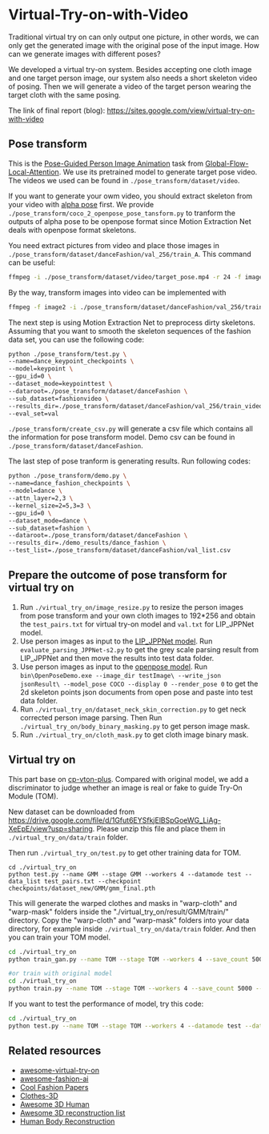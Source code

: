 # Virtual-Try-on-with-Video
Traditional virtual try on can only output one picture, in other words, we can only get the generated image with the original pose of the input image. How can we generate images with different poses?

We developed a virtual try-on system. Besides accepting one cloth image and one target person image, our system also needs a short skeleton video of posing. Then we will generate a video of the target person wearing the target cloth with the same posing. 

The link of final report (blog): https://sites.google.com/view/virtual-try-on-with-video

## Pose transform
This is the [Pose-Guided Person Image Animation](https://github.com/RenYurui/Global-Flow-Local-Attention/blob/master/PERSON_IMAGE_ANIMATION.md) task from [Global-Flow-Local-Attention](https://github.com/RenYurui/Global-Flow-Local-Attention). We use its pretrained model to generate target pose video. The videos we used can be found in `./pose_transform/dataset/video`.

If you want to generate your owm video, you should extract skeleton from your video with [alpha pose](https://github.com/MVIG-SJTU/AlphaPose) first. We provide `./pose_transform/coco_2_openpose_pose_tansform.py` to tranform the outputs of alpha pose to be openpose format since Motion Extraction Net deals with openpose format skeletons.

You need extract pictures from video and place those images in `./pose_transform/dataset/danceFashion/val_256/train_A`. This command can be useful:
``` bash
ffmpeg -i ./pose_transform/dataset/video/target_pose.mp4 -r 24 -f image2 ./pose_transform/dataset/danceFashion/val_256/train_A/target_pose/%5d.png
```
By the way, transform images into video can be implemented with 
``` bash
ffmpeg -f image2 -i ./pose_transform/dataset/danceFashion/val_256/train_A/target_pose/%5d.png -vcodec libx264 -r 24 demo_video.mp4
```

The next step is using Motion Extraction Net to preprocess dirty skeletons. Assuming that you want to smooth the skeleton sequences of the fashion data set, you can use the following code:
``` bash
python ./pose_transform/test.py \
--name=dance_keypoint_checkpoints \
--model=keypoint \
--gpu_id=0 \
--dataset_mode=keypointtest \
--dataroot=./pose_transform/dataset/danceFashion \
--sub_dataset=fashionvideo \
--results_dir=./pose_transform/dataset/danceFashion/val_256/train_video2d \
--eval_set=val
```

`./pose_transform/create_csv.py` will generate a csv file which contains all the information for pose transform model. Demo csv can be found in `./pose_transform/dataset/danceFashion`.

The last step of pose tranform is generating results. Run following codes:
``` bash
python ./pose_transform/demo.py \
--name=dance_fashion_checkpoints \
--model=dance \
--attn_layer=2,3 \
--kernel_size=2=5,3=3 \
--gpu_id=0 \
--dataset_mode=dance \
--sub_dataset=fashion \
--dataroot=./pose_transform/dataset/danceFashion \
--results_dir=./demo_results/dance_fashion \
--test_list=./pose_transform/dataset/danceFashion/val_list.csv
```
## Prepare the outcome of pose transform for virtual try on
1. Run `./virtual_try_on/image_resize.py` to resize the person images from pose transform and your own cloth images to 192*256 and obtain the `test_pairs.txt` for virtual try-on model and `val.txt` for LIP_JPPNet model.
2. Use person images as input to the [LIP_JPPNet model](https://github.com/Engineering-Course/LIP_JPPNet). Run `evaluate_parsing_JPPNet-s2.py` to get the grey scale parsing result from LIP_JPPNet and then move the results into test data folder.
3. Use person images as input to the [openpose model](https://github.com/CMU-Perceptual-Computing-Lab/openpose). Run `bin\OpenPoseDemo.exe --image_dir testImage\ --write_json jsonResult\ --model_pose COCO --display 0 --render_pose 0` to get the 2d skeleton points json documents from open pose and paste into test data folder. 
4. Run `./virtual_try_on/dataset_neck_skin_correction.py` to get neck corrected person image parsing. Then Run `./virtual_try_on/body_binary_masking.py` to get person image mask.
5. Run `./virtual_try_on/cloth_mask.py` to get cloth image binary mask.

## Virtual try on
This part base on [cp-vton-plus](https://github.com/minar09/cp-vton-plus). Compared with original model, we add a discriminator to judge whether an image is real or fake to guide Try-On Module (TOM). 

New dataset can be downloaded from https://drive.google.com/file/d/1Gfut6EYSfkjElBSpGoeWG_LiAg-XeEpE/view?usp=sharing. Please unzip this file and place them in `./virtual_try_on/data/train` folder.

Then run `./virtual_try_on/test.py` to get other training data for TOM.
```
cd ./virtual_try_on
python test.py --name GMM --stage GMM --workers 4 --datamode test --data_list test_pairs.txt --checkpoint checkpoints/dataset_new/GMM/gmm_final.pth
```
This will generate the warped clothes and masks in "warp-cloth" and "warp-mask" folders inside the "./virtual_try_on/result/GMM/train/" directory. Copy the "warp-cloth" and "warp-mask" folders into your data directory, for example inside `./virtual_try_on/data/train` folder.
And then you can train your TOM model.
``` bash
cd ./virtual_try_on
python train_gan.py --name TOM --stage TOM --workers 4 --save_count 5000 --shuffle

#or train with original model
cd ./virtual_try_on
python train.py --name TOM --stage TOM --workers 4 --save_count 5000 --shuffle
```

If you want to test the performance of model, try this code:
``` bash
cd ./virtual_try_on
python test.py --name TOM --stage TOM --workers 4 --datamode test --data_list test_pairs.txt --checkpoint checkpoints/dataset_new/TOM/tom_final.pth
```

## Related resources
- [awesome-virtual-try-on](https://github.com/minar09/awesome-virtual-try-on)
- [awesome-fashion-ai](https://github.com/ayushidalmia/awesome-fashion-ai)
- [Cool Fashion Papers](https://github.com/lzhbrian/Cool-Fashion-Papers)
- [Clothes-3D](https://github.com/lzhbrian/Clothes-3D)
- [Awesome 3D Human](https://github.com/lijiaman/awesome-3d-human)
- [Awesome 3D reconstruction list](https://github.com/openMVG/awesome_3DReconstruction_list)
- [Human Body Reconstruction](https://github.com/chenweikai/Body_Reconstruction_References)
